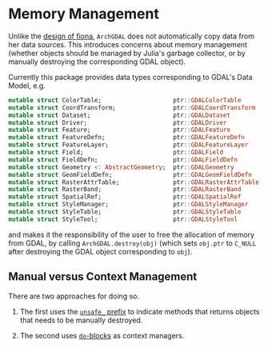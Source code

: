 # Memory Management

Unlike the [design of fiona](http://toblerity.org/fiona/manual.html#introduction), `ArchGDAL` does not automatically copy data from her data sources. This introduces concerns about memory management (whether objects should be managed by Julia's garbage collector, or by manually destroying the corresponding GDAL object).

Currently this package provides data types corresponding to GDAL's Data Model, e.g.
```julia
mutable struct ColorTable;                    ptr::GDALColorTable         end
mutable struct CoordTransform;                ptr::GDALCoordTransform     end
mutable struct Dataset;                       ptr::GDALDataset            end
mutable struct Driver;                        ptr::GDALDriver             end
mutable struct Feature;                       ptr::GDALFeature            end
mutable struct FeatureDefn;                   ptr::GDALFeatureDefn        end
mutable struct FeatureLayer;                  ptr::GDALFeatureLayer       end
mutable struct Field;                         ptr::GDALField              end
mutable struct FieldDefn;                     ptr::GDALFieldDefn          end
mutable struct Geometry <: AbstractGeometry;  ptr::GDALGeometry           end
mutable struct GeomFieldDefn;                 ptr::GDALGeomFieldDefn      end
mutable struct RasterAttrTable;               ptr::GDALRasterAttrTable    end
mutable struct RasterBand;                    ptr::GDALRasterBand         end
mutable struct SpatialRef;                    ptr::GDALSpatialRef         end
mutable struct StyleManager;                  ptr::GDALStyleManager       end
mutable struct StyleTable;                    ptr::GDALStyleTable         end
mutable struct StyleTool;                     ptr::GDALStyleTool          end
```
and makes it the responsibility of the user to free the allocation of memory from GDAL, by calling `ArchGDAL.destroy(obj)` (which sets `obj.ptr` to `C_NULL` after destroying the GDAL object corresponding to `obj`).

## Manual versus Context Management

There are two approaches for doing so.

1. The first uses the [`unsafe_` prefix](http://docs.julialang.org/en/release-0.4/manual/style-guide/#don-t-expose-unsafe-operations-at-the-interface-level) to indicate methods that returns objects that needs to be manually destroyed.

2. The second uses [`do`-blocks](https://docs.julialang.org/en/release-0.6/manual/functions/#do-block-syntax-for-function-arguments) as context managers.

The first approach will result in code that looks like
```julia
dataset = ArchGDAL.unsafe_read(filename)
# work with dataset
ArchGDAL.destroy(dataset) # the equivalent of GDAL.close(dataset.ptr)
```
This can be helpful when working interactively with `dataset` at the REPL. The second approach will result in the following code
```julia
ArchGDAL.read(filename) do dataset
    # work with dataset
end
```
which uses `do`-blocks to scope the lifetime of the `dataset` object.

## Interactive versus Scoped Geometries
There is a third option for managing memory, which is to register a finalizer with julia, which gets called by the garbage collector at some point after it is out-of-scope. This is in contrast to an approach where users manage memory by working with it within the scope of a `do`-block, or by manually destroying objects themselves. 

Therefore, we introduce an `AbstractGeometry` type:

```julia
abstract type AbstractGeometry <: GeoInterface.AbstractGeometry end
```

which is then subtyped into `Geometry` and `IGeometry`

```julia
mutable struct Geometry <: AbstractGeometry
    ptr::GDALGeometry
end

mutable struct IGeometry <: AbstractGeometry
    ptr::GDALGeometry

    function IGeometry(ptr::GDALGeometry)
        geom = new(GDAL.clone(ptr))
        finalizer(geom, destroy)
        geom
    end
end
```

Objects of type `IGeometry` use the third type of memory management, where we register `ArchGDAL.destroy()` as a [`finalizer`](https://docs.julialang.org/en/release-0.6/stdlib/base/?highlight=finalizer#Base.finalizer). This is useful for users who are interested in working with geometries in a julia session, when they wish to read it from a geospatial database into a dataframe, and want it to persist within the julia session even after the connection to the database has been closed.

!!! note

    So long as the user does not manually call `ArchGDAL.destroy()` on any object themselves, users are allowed to mix both the methods of memory management (i) using `do`-blocks for scoped geometries, and (ii) using finalizers for interactive geometries. However, there are plenty of pitfalls (e.g. in [PythonGotchas](https://trac.osgeo.org/gdal/wiki/PythonGotchas)) if users try to mix in their own custom style of calling `ArchGDAL.destroy()`.

## References
Here's a collection of references for developers who are interested.

- http://docs.julialang.org/en/release-0.4/manual/calling-c-and-fortran-code/
- https://github.com/JuliaLang/julia/issues/7721
- https://github.com/JuliaLang/julia/issues/11207
- https://trac.osgeo.org/gdal/wiki/PythonGotchas
- https://lists.osgeo.org/pipermail/gdal-dev/2010-September/026027.html
- https://sgillies.net/2013/12/17/teaching-python-gis-users-to-be-more-rational.html
- https://pcjericks.github.io/py-gdalogr-cookbook/gotchas.html#features-and-geometries-have-a-relationship-you-don-t-want-to-break
